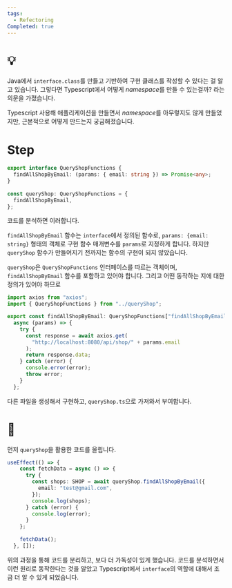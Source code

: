 ```yaml
---
tags:
  - Refectoring
Completed: true
---
```

# 💡

Java에서 `interface.class`를 만들고 기반하여 구현 클래스를 작성할 수 있다는 걸 알고 있습니다. 그렇다면 Typescript에서 어떻게 *namespace*를 만들 수 있는걸까? 라는 의문을 가졌습니다.

Typescript 사용해 애플리케이션을 만들면서 *namespace*를 아무렇지도 않게 만들었지만, 근본적으로 어떻게 만드는지 궁금해졌습니다.
# Step

```ts title:queryShop.ts
export interface QueryShopFunctions {
  findAllShopByEmail: (params: { email: string }) => Promise<any>;
}
  
const queryShop: QueryShopFunctions = {
  findAllShopByEmail,
};
```

코드를 분석하면 이러합니다.

`findAllShopByEmail` 함수는 `interface`에서 정의된 함수로, `params: {email: string}` 형태의 객체로 구현 함수 매개변수를 `params`로 지정하게 합니다. 하지만 `queryShop` 함수가 만들어지기 전까지는 함수의 구현이 되지 않았습니다.

`queryShop`은 `QueryShopFunctions` 인터페이스를 따르는 객체이며, `findAllShopByEmail` 함수를 포함하고 있어야 합니다. 그리고 어떤 동작하는 지에 대한 정의가 있어야 하므로

```ts title:get
import axios from "axios";
import { QueryShopFunctions } from "../queryShop";

export const findAllShopByEmail: QueryShopFunctions["findAllShopByEmail"] =
  async (params) => {
    try {
      const response = await axios.get(
        "http://localhost:8080/api/shop/" + params.email
      );
      return response.data;
    } catch (error) {
      console.error(error);
      throw error;
    }
  };
```

다른 파일을 생성해서 구현하고, `queryShop.ts`으로 가져와서 부여합니다.
# 🎈

먼저 `queryShop`을 활용한 코드를 올립니다.

```ts title:HomeScreen
useEffect(() => {
    const fetchData = async () => {
      try {
        const shops: SHOP = await queryShop.findAllShopByEmail({
          email: "test@gmail.com",
        });
        console.log(shops);
      } catch (error) {
        console.log(error);
      }
    };
  
    fetchData();
  }, []);
```

위의 과정을 통해 코드를 분리하고, 보다 더 가독성이 있게 했습니다.
코드를 분석하면서 이런 원리로 동작한다는 것을 알았고 Typescript에서 `interface`의 역할에 대해서 조금 더 알 수 있게 되었습니다.